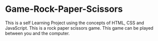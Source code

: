 # Game-Rock-Paper-Scissors

This is a self Learning Project using the concepts of HTML, CSS and JavaScript.
This is a rock paper scissors game. This game can be played between you and the computer.
